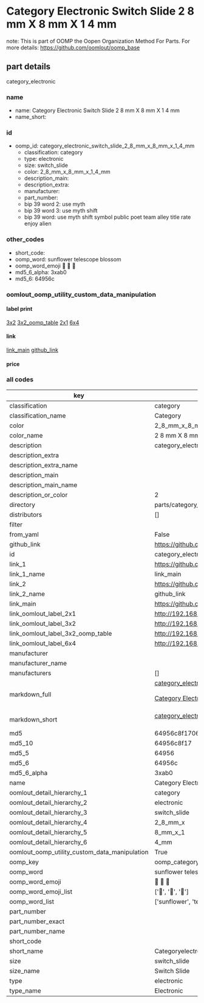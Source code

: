 # Category Electronic Switch Slide 2 8 mm X 8 mm X 1 4 mm  

note: This is part of OOMP the Oopen Organization Method For Parts. For more details: https://github.com/oomlout/oomp_base

##  part details



category_electronic

### name
* name: Category Electronic Switch Slide 2 8 mm X 8 mm X 1 4 mm
* name_short: 
### id
* oomp_id: category_electronic_switch_slide_2_8_mm_x_8_mm_x_1_4_mm
  * classification: category
  * type: electronic
  * size: switch_slide
  * color: 2_8_mm_x_8_mm_x_1_4_mm
  * description_main: 
  * description_extra: 
  * manufacturer: 
  * part_number: 
  * bip 39 word 2: use myth
  * bip 39 word 3: use myth shift
  * bip 39 word: use myth shift symbol public poet team alley title rate enjoy alien

### other_codes
* short_code: 
* oomp_word: sunflower telescope blossom
* oomp_word_emoji :sunflower: :telescope: :blossom:
* md5_6_alpha: 3xab0
* md5_6: 64956c






### oomlout_oomp_utility_custom_data_manipulation
#### label print
[3x2](http://192.168.1.245:1112/?label=oomp%203xab0)
[3x2_oomp_table](http://192.168.1.107:1112/?label=oomp%203xab0)
[2x1](http://192.168.1.242:1112/?label=oomp%203xab0)
[6x4](http://192.168.1.55:1112/?label=oomp%203xab0)    

#### link

[link_main](https://github.com/oomlout/oomlout_oomp_current_version_messy/tree/main/parts/category_electronic_switch_slide_2_8_mm_x_8_mm_x_1_4_mm) [github_link](https://github.com/oomlout/oomlout_oomp_part_src/tree/main/parts/category_electronic_switch_slide_2_8_mm_x_8_mm_x_1_4_mm)                             

#### price







### all codes 
| key | value |  
| --- | --- |  
| classification | category |  
| classification_name | Category |  
| color | 2_8_mm_x_8_mm_x_1_4_mm |  
| color_name | 2 8 mm X 8 mm X 1 4 mm |  
| description | category_electronic |  
| description_extra |  |  
| description_extra_name |  |  
| description_main |  |  
| description_main_name |  |  
| description_or_color | 2  |  
| directory | parts/category_electronic_switch_slide_2_8_mm_x_8_mm_x_1_4_mm |  
| distributors | [] |  
| filter |  |  
| from_yaml | False |  
| github_link | https://github.com/oomlout/oomlout_oomp_part_src/tree/main/parts/category_electronic_switch_slide_2_8_mm_x_8_mm_x_1_4_mm |  
| id | category_electronic_switch_slide_2_8_mm_x_8_mm_x_1_4_mm |  
| link_1 | https://github.com/oomlout/oomlout_oomp_current_version_messy/tree/main/parts/category_electronic_switch_slide_2_8_mm_x_8_mm_x_1_4_mm |  
| link_1_name | link_main |  
| link_2 | https://github.com/oomlout/oomlout_oomp_part_src/tree/main/parts/category_electronic_switch_slide_2_8_mm_x_8_mm_x_1_4_mm |  
| link_2_name | github_link |  
| link_main | https://github.com/oomlout/oomlout_oomp_current_version_messy/tree/main/parts/category_electronic_switch_slide_2_8_mm_x_8_mm_x_1_4_mm |  
| link_oomlout_label_2x1 | http://192.168.1.242:1112/?label=oomp%203xab0 |  
| link_oomlout_label_3x2 | http://192.168.1.245:1112/?label=oomp%203xab0 |  
| link_oomlout_label_3x2_oomp_table | http://192.168.1.107:1112/?label=oomp%203xab0 |  
| link_oomlout_label_6x4 | http://192.168.1.55:1112/?label=oomp%203xab0 |  
| manufacturer |  |  
| manufacturer_name |  |  
| manufacturers | [] |  
| markdown_full | [category_electronic_switch_slide_2_8_mm_x_8_mm_x_1_4_mm](https://github.com/oomlout/oomlout_oomp_current_version_messy/tree/main/parts/category_electronic_switch_slide_2_8_mm_x_8_mm_x_1_4_mm)<br>[](https://github.com/oomlout/oomlout_oomp_current_version_messy/tree/main/parts/category_electronic_switch_slide_2_8_mm_x_8_mm_x_1_4_mm)<br>[Category Electronic Switch Slide 2 8 Mm X 8 Mm X 1 4 Mm](https://github.com/oomlout/oomlout_oomp_current_version_messy/tree/main/parts/category_electronic_switch_slide_2_8_mm_x_8_mm_x_1_4_mm)<br><br> |  
| markdown_short | [category_electronic_switch_slide_2_8_mm_x_8_mm_x_1_4_mm](https://github.com/oomlout/oomlout_oomp_current_version_messy/tree/main/parts/category_electronic_switch_slide_2_8_mm_x_8_mm_x_1_4_mm)<br><br> |  
| md5 | 64956c8f17069bd69cd68dc78ba4a77d |  
| md5_10 | 64956c8f17 |  
| md5_5 | 64956 |  
| md5_6 | 64956c |  
| md5_6_alpha | 3xab0 |  
| name | Category Electronic Switch Slide 2 8 mm X 8 mm X 1 4 mm |  
| oomlout_detail_hierarchy_1 | category |  
| oomlout_detail_hierarchy_2 | electronic |  
| oomlout_detail_hierarchy_3 | switch_slide |  
| oomlout_detail_hierarchy_4 | 2_8_mm_x |  
| oomlout_detail_hierarchy_5 | 8_mm_x_1 |  
| oomlout_detail_hierarchy_6 | 4_mm |  
| oomlout_oomp_utility_custom_data_manipulation | True |  
| oomp_key | oomp_category_electronic_switch_slide_2_8_mm_x_8_mm_x_1_4_mm |  
| oomp_word | sunflower telescope blossom |  
| oomp_word_emoji | :sunflower: :telescope: :blossom: |  
| oomp_word_emoji_list | [':sunflower:', ':telescope:', ':blossom:'] |  
| oomp_word_list | ['sunflower', 'telescope', 'blossom'] |  
| part_number |  |  
| part_number_exact |  |  
| part_number_name |  |  
| short_code |  |  
| short_name | Categoryelectronic |  
| size | switch_slide |  
| size_name | Switch Slide |  
| type | electronic |  
| type_name | Electronic |  
